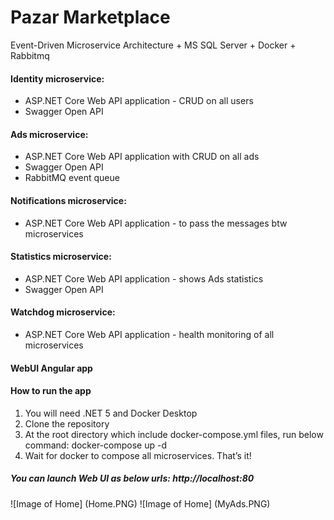 # Pazar Marketplace
Event-Driven Microservice Architecture + MS SQL Server + Docker + Rabbitmq
#### Identity microservice:
- ASP.NET Core Web API application - CRUD on all users
- Swagger Open API
#### Ads microservice:
- ASP.NET Core Web API application with CRUD on all ads
- Swagger Open API 
- RabbitMQ event queue
#### Notifications microservice:
- ASP.NET Core Web API application - to pass the messages btw microservices
#### Statistics microservice:
- ASP.NET Core Web API application - shows Ads statistics
- Swagger Open API
#### Watchdog microservice:
- ASP.NET Core Web API application - health monitoring of all microservices
#### WebUI Angular app
#### How to run the app
1. You will need .NET 5 and Docker Desktop
2. Clone the repository
3. At the root directory which include docker-compose.yml files, run below command: docker-compose up -d
4. Wait for docker to compose all microservices. That’s it!
##### You can launch Web UI as below urls: http://localhost:80
![Image of Home] (Home.PNG)
![Image of Home] (MyAds.PNG)


